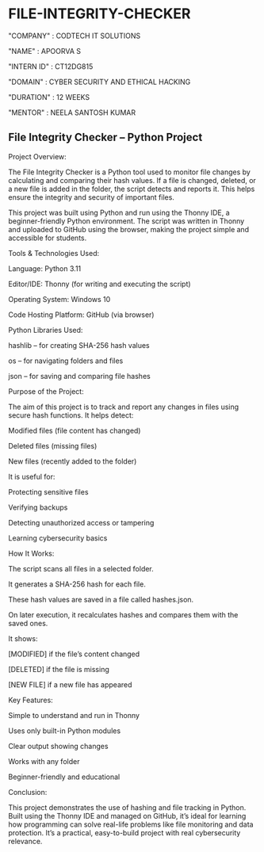 # FILE-INTEGRITY-CHECKER

"COMPANY" : CODTECH IT SOLUTIONS

"NAME" : APOORVA S

"INTERN ID" : CT12DG815

"DOMAIN" : CYBER SECURITY AND ETHICAL HACKING 

"DURATION" : 12 WEEKS

"MENTOR" : NEELA SANTOSH KUMAR 

## File Integrity Checker – Python Project
Project Overview:

The File Integrity Checker is a Python tool used to monitor file changes by calculating and comparing their hash values. If a file is changed, deleted, or a new file is added in the folder, the script detects and reports it. This helps ensure the integrity and security of important files.

This project was built using Python and run using the Thonny IDE, a beginner-friendly Python environment. The script was written in Thonny and uploaded to GitHub using the browser, making the project simple and accessible for students.

Tools & Technologies Used:

Language: Python 3.11

Editor/IDE: Thonny (for writing and executing the script)

Operating System: Windows 10

Code Hosting Platform: GitHub (via browser)

Python Libraries Used:

hashlib – for creating SHA-256 hash values

os – for navigating folders and files

json – for saving and comparing file hashes

Purpose of the Project:
 
The aim of this project is to track and report any changes in files using secure hash functions. It helps detect:

 Modified files (file content has changed)

 Deleted files (missing files)

 New files (recently added to the folder)

It is useful for:

Protecting sensitive files

Verifying backups

Detecting unauthorized access or tampering

Learning cybersecurity basics

How It Works:

The script scans all files in a selected folder.

It generates a SHA-256 hash for each file.

These hash values are saved in a file called hashes.json.

On later execution, it recalculates hashes and compares them with the saved ones.

It shows:

[MODIFIED] if the file’s content changed

[DELETED] if the file is missing

[NEW FILE] if a new file has appeared

Key Features:
 
Simple to understand and run in Thonny

Uses only built-in Python modules

Clear output showing changes

Works with any folder

Beginner-friendly and educational

Conclusion:

This project demonstrates the use of hashing and file tracking in Python. Built using the Thonny IDE and managed on GitHub, it’s ideal for learning how programming can solve real-life problems like file monitoring and data protection. It’s a practical, easy-to-build project with real cybersecurity relevance.
